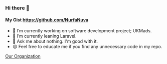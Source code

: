 ### Hi there 👋

#### My Gist https://github.com/NurfaNuva

- 🔭 I’m currently working on software development project; UKMads.
- 🌱 I’m currently leaning Laravel.
- 💬 Ask me about nothing. I'm good with it.
- 😄 Feel free to educate me if you find any unnecessary code in my repo.


[Our Organization](https://github.com/lepak-xyz)
<br>

<!--
**NurfaNuva/NurfaNuva** is a ✨ _special_ ✨ repository because its `README.md` (this file) appears on your GitHub profile.

Here are some ideas to get you started:

- 🔭 I’m currently working on ...
- 🌱 I’m currently learning ...
- 👯 I’m looking to collaborate on ...
- 🤔 I’m looking for help with ...
- 💬 Ask me about ...
- 📫 How to reach me: ...
- 😄 Pronouns: ...
- ⚡ Fun fact: ...
-->
